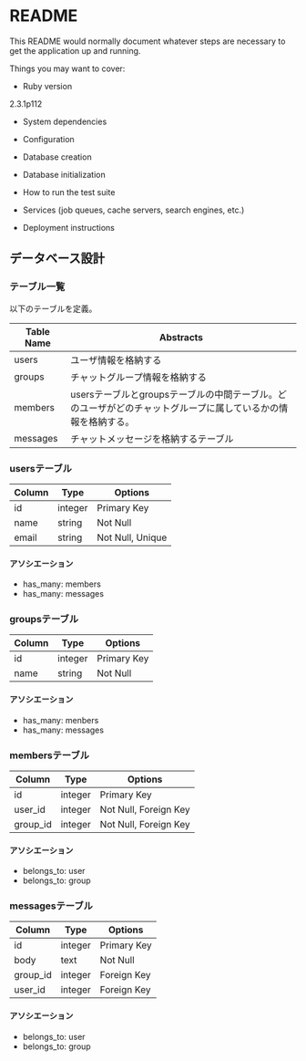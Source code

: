 # README

This README would normally document whatever steps are necessary to get the
application up and running.

Things you may want to cover:

* Ruby version

2.3.1p112

* System dependencies

* Configuration

* Database creation

* Database initialization

* How to run the test suite

* Services (job queues, cache servers, search engines, etc.)

* Deployment instructions

## データベース設計

### テーブル一覧

以下のテーブルを定義。

|Table Name|Abstracts|
|----------|---------|
|users|ユーザ情報を格納する|
|groups|チャットグループ情報を格納する|
|members|usersテーブルとgroupsテーブルの中間テーブル。どのユーザがどのチャットグループに属しているかの情報を格納する。|
|messages|チャットメッセージを格納するテーブル|

### usersテーブル

|Column|Type|Options|
|------|----|-------|
|id|integer|Primary Key|
|name|string|Not Null|
|email|string|Not Null, Unique|

#### アソシエーション

- has_many: members
- has_many: messages

### groupsテーブル

|Column|Type|Options|
|------|----|-------|
|id|integer|Primary Key|
|name|string|Not Null|

#### アソシエーション

- has_many: menbers
- has_many: messages

### membersテーブル

|Column|Type|Options|
|------|----|-------|
|id|integer|Primary Key|
|user_id|integer|Not Null, Foreign Key|
|group_id|integer|Not Null, Foreign Key|

#### アソシエーション

- belongs_to: user
- belongs_to: group

### messagesテーブル

|Column|Type|Options|
|------|----|-------|
|id|integer|Primary Key|
|body|text|Not Null|
|group_id|integer|Foreign Key|
|user_id|integer|Foreign Key|

#### アソシエーション

- belongs_to: user
- belongs_to: group

